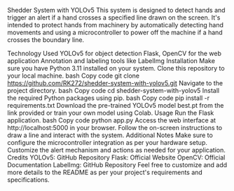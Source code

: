 Shedder System with YOLOv5
This system is designed to detect hands and trigger an alert if a hand crosses a specified line drawn on the screen. It's intended to protect hands from machinery by automatically detecting hand movements and using a microcontroller to power off the machine if a hand crosses the boundary line.

Technology Used
YOLOv5 for object detection
Flask, OpenCV for the web application
Annotation and labeling tools like LabelImg
Installation
Make sure you have Python 3.11 installed on your system.
Clone this repository to your local machine.
bash
Copy code
git clone https://github.com/RK272/shedder-system-with-yolov5.git
Navigate to the project directory.
bash
Copy code
cd shedder-system-with-yolov5
Install the required Python packages using pip.
bash
Copy code
pip install -r requirements.txt
Download the pre-trained YOLOv5 model best.pt from the link provided or train your own model using Colab.
Usage
Run the Flask application.
bash
Copy code
python app.py
Access the web interface at http://localhost:5000 in your browser.
Follow the on-screen instructions to draw a line and interact with the system.
Additional Notes
Make sure to configure the microcontroller integration as per your hardware setup.
Customize the alert mechanism and actions as needed for your application.
Credits
YOLOv5: GitHub Repository
Flask: Official Website
OpenCV: Official Documentation
LabelImg: GitHub Repository
Feel free to customize and add more details to the README as per your project's requirements and specifications.







